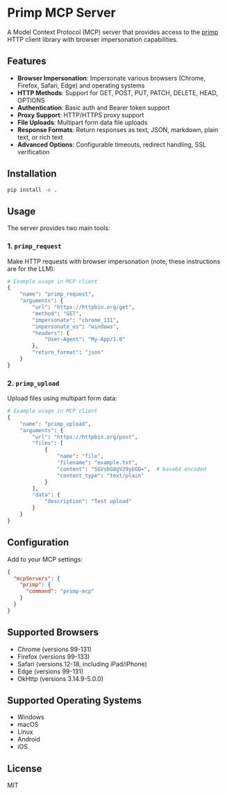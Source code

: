 # Primp MCP Server

A Model Context Protocol (MCP) server that provides access to the [primp](https://github.com/deedy5/primp) HTTP client library with browser impersonation capabilities.

## Features

- **Browser Impersonation**: Impersonate various browsers (Chrome, Firefox, Safari, Edge) and operating systems
- **HTTP Methods**: Support for GET, POST, PUT, PATCH, DELETE, HEAD, OPTIONS
- **Authentication**: Basic auth and Bearer token support
- **Proxy Support**: HTTP/HTTPS proxy support
- **File Uploads**: Multipart form data file uploads
- **Response Formats**: Return responses as text, JSON, markdown, plain text, or rich text
- **Advanced Options**: Configurable timeouts, redirect handling, SSL verification

## Installation

```bash
pip install -e .
```

## Usage

The server provides two main tools:

### 1. `primp_request`

Make HTTP requests with browser impersonation (note, these instructions are for the LLM):

```python
# Example usage in MCP client
{
    "name": "primp_request",
    "arguments": {
        "url": "https://httpbin.org/get",
        "method": "GET",
        "impersonate": "chrome_131",
        "impersonate_os": "windows",
        "headers": {
            "User-Agent": "My-App/1.0"
        },
        "return_format": "json"
    }
}
```

### 2. `primp_upload`

Upload files using multipart form data:

```python
# Example usage in MCP client
{
    "name": "primp_upload",
    "arguments": {
        "url": "https://httpbin.org/post",
        "files": [
            {
                "name": "file",
                "filename": "example.txt",
                "content": "SGVsbG8gV29ybGQ=",  # base64 encoded
                "content_type": "text/plain"
            }
        ],
        "data": {
            "description": "Test upload"
        }
    }
}
```

## Configuration

Add to your MCP settings:

```json
{
  "mcpServers": {
    "primp": {
      "command": "primp-mcp"
    }
  }
}
```

## Supported Browsers

- Chrome (versions 99-131)
- Firefox (versions 99-133)
- Safari (versions 12-18, including iPad/iPhone)
- Edge (versions 99-131)
- OkHttp (versions 3.14.9-5.0.0)

## Supported Operating Systems

- Windows
- macOS
- Linux
- Android
- iOS

## License

MIT
